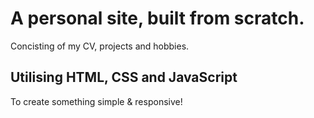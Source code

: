 # A personal site, built from scratch.
Concisting of my CV, projects and hobbies.

## Utilising HTML, CSS and JavaScript
To create something simple & responsive!